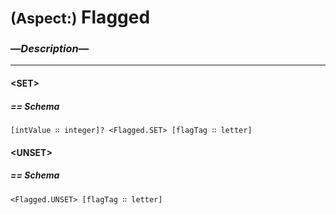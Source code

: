 # <small>(Aspect:)</small> Flagged
### —*Description*—
---

#### \<SET>
##### == Schema
`[intValue ∷ integer]? <Flagged.SET> [flagTag ∷ letter]`

#### \<UNSET>
##### == Schema
`<Flagged.UNSET> [flagTag ∷ letter]`